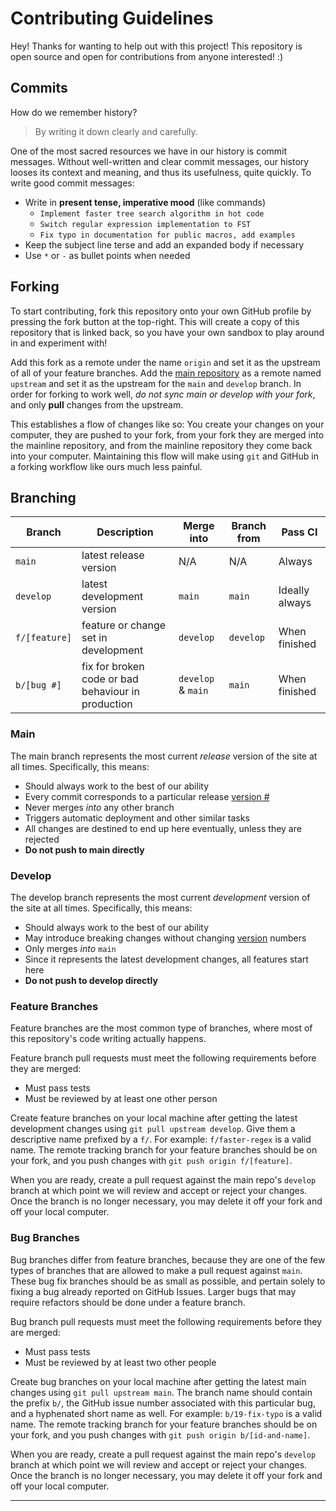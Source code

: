 # Contributing Guidelines

Hey! Thanks for wanting to help out with this project! This repository is open
source and open for contributions from anyone interested! :)

## Commits

How do we remember history?

> By writing it down clearly and carefully.

One of the most sacred resources we have in our history is commit messages.
Without well-written and clear commit messages, our history looses its
context and meaning, and thus its usefulness, quite quickly.  To write good
commit messages:

- Write in **present tense, imperative mood** (like commands)
  - `Implement faster tree search algorithm in hot code`
  - `Switch regular expression implementation to FST`
  - `Fix typo in documentation for public macros, add examples`
- Keep the subject line terse and add an expanded body if necessary
- Use `*` or `-` as bullet points when needed

## Forking

To start contributing, fork this repository onto your own GitHub profile by
pressing the fork button at the top-right.  This will create a copy of this
repository that is linked back, so you have your own sandbox to play around
in and experiment with!

Add this fork as a remote under the name `origin` and set it as the upstream
of all of your feature branches.  Add the [main repository][main-repo] as a
remote named `upstream` and set it as the upstream for the `main` and
`develop` branch.  In order for forking to work well, _do not sync main
or develop with your fork_, and only **pull** changes from the upstream.

This establishes a flow of changes like so:  You create your changes on
your computer, they are pushed to your fork, from your fork they are merged
into the mainline repository, and from the mainline repository they come
back into your computer.  Maintaining this flow will make using `git` and
GitHub in a forking workflow like ours much less painful.

## Branching

| Branch        | Description | Merge into | Branch from | Pass CI |
|---------------|-------------|------------|-------------|---------|
| `main`        | latest release version | N/A | N/A | Always |
| `develop`     | latest development version | `main` | `main` | Ideally always |
| `f/[feature]` | feature or change set in development | `develop` | `develop` | When finished |
| `b/[bug #]`   | fix for broken code or bad behaviour in production | `develop` & `main` | `main` | When finished |

### Main

The main branch represents the most current _release_ version of the
site at all times.  Specifically, this means:

- Should always work to the best of our ability
- Every commit corresponds to a particular release [version #][semver]
- Never merges _into_ any other branch
- Triggers automatic deployment and other similar tasks
- All changes are destined to end up here eventually, unless they are rejected
- **Do not push to main directly**

### Develop

The develop branch represents the most current _development_ version of the
site at all times.  Specifically, this means:

- Should always work to the best of our ability
- May introduce breaking changes without changing [version][semver] numbers
- Only merges _into_ `main`
- Since it represents the latest development changes, all features start here
- **Do not push to develop directly**

### Feature Branches

Feature branches are the most common type of branches, where most of this repository's code writing actually happens.

Feature branch pull requests must meet the following requirements before they are
merged:
- Must pass tests
- Must be reviewed by at least one other person

Create feature branches on your local machine after getting the latest
development changes using `git pull upstream develop`. Give them a descriptive
name prefixed by a `f/`.  For example: `f/faster-regex` is a valid name. The
remote tracking branch for your feature branches should be on your fork, and
you push changes with `git push origin f/[feature]`.

When you are ready, create a pull request against the main repo's `develop`
branch at which point we will review and accept or reject your changes. Once the
branch is no longer necessary, you may delete it off your fork and off your local
computer.

### Bug Branches

Bug branches differ from feature branches, because they are one of the few types
of branches that are allowed to make a pull request against `main`. These bug fix
branches should be as small as possible, and pertain solely to fixing a bug already
reported on GitHub Issues. Larger bugs that may require refactors should be
done under a feature branch.

Bug branch pull requests must meet the following requirements before they are
merged:
- Must pass tests
- Must be reviewed by at least two other people

Create bug branches on your local machine after getting the latest
main changes using `git pull upstream main`. The branch name should
contain the prefix `b/`, the GitHub issue number associated with this particular
bug, and a hyphenated short name as well. For example: `b/19-fix-typo` is a valid
name. The remote tracking branch for your feature branches should be on your fork,
and you push changes with `git push origin b/[id-and-name]`.

When you are ready, create a pull request against the main repo's `develop`
branch at which point we will review and accept or reject your changes. Once the
branch is no longer necessary, you may delete it off your fork and off your local
computer.

-----

[main-repo]: https://github.com/fsu-cop4090ls/lotterypool
[semver]: https://semver.org